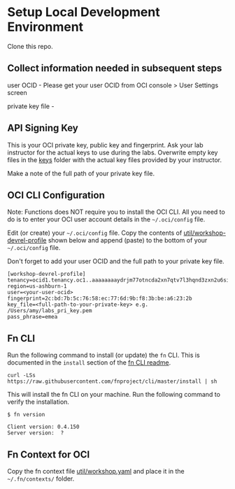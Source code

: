 #  Setup Local Development Environment

Clone this repo.

## Collect information needed in subsequent steps

user OCID - Please get your user OCID from OCI console > User Settings screen

private key file - 


## API Signing Key 

This is your OCI private key, public key and fingerprint. Ask your lab instructor for the actual keys to use during the labs. Overwrite empty key files in the [keys](keys) folder with the actual key files provided by your instructor.

Make a note of the full path of your private key file.


## OCI CLI Configuration

Note: Functions does NOT require you to install the OCI CLI. All you need to do is to enter your OCI user account details in the `~/.oci/config` file.

Edit (or create) your `~/.oci/config` file. Copy the contents of [util/workshop-devrel-profile](util/workshop-devrel-profile) shown below and append (paste) to the bottom of your `~/.oci/config` file.

Don't forget to add your user OCID and the full path to your private key file.

```
[workshop-devrel-profile]
tenancy=ocid1.tenancy.oc1..aaaaaaaaydrjm77otncda2xn7qtv7l3hqnd3zxn2u6siwdhniibwfv4wwhta
region=us-ashburn-1
user=<your-user-ocid>
fingerprint=2c:bd:7b:5c:76:58:ec:77:6d:9b:f8:3b:be:a6:23:2b
key_file=<full-path-to-your-private-key> e.g. /Users/amy/labs_pri_key.pem
pass_phrase=emea
```

## Fn CLI

Run the following command to install (or update) the `fn` CLI. This is documented in the `install` section of the [fn CLI readme](https://github.com/fnproject/cli/blob/master/README.md#install). 

``` 
curl -LSs https://raw.githubusercontent.com/fnproject/cli/master/install | sh
```

This will install the fn CLI on your machine. Run the following command to verify the installation.

```
$ fn version

Client version: 0.4.150
Server version:  ?
```

## Fn Context for OCI 

Copy the fn context file [util/workshop.yaml](util/workshop.yaml) and place it in the `~/.fn/contexts/` folder. 



